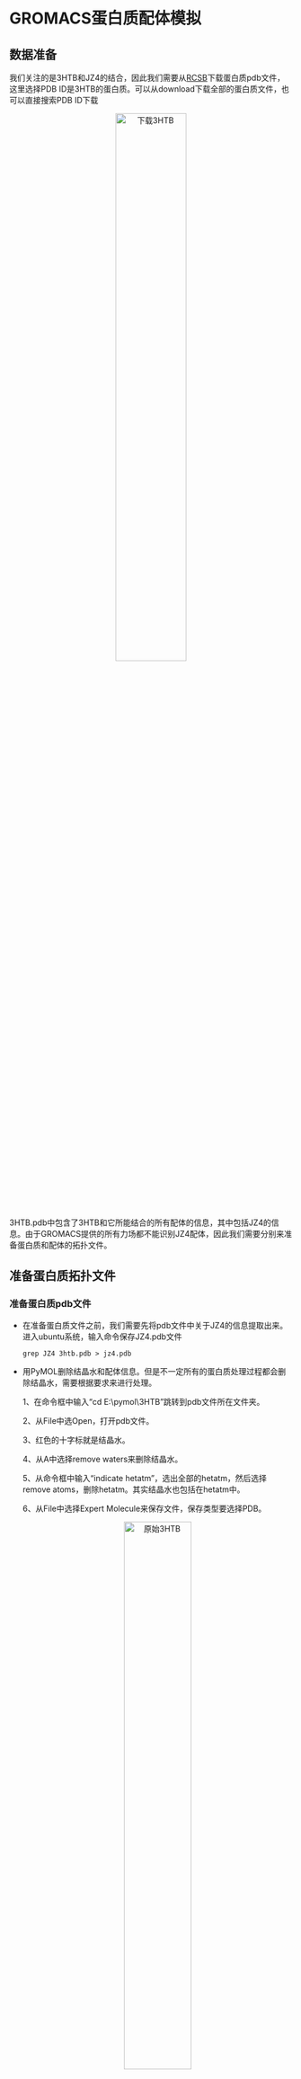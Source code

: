 # GROMACS蛋白质配体模拟

## 数据准备

我们关注的是3HTB和JZ4的结合，因此我们需要从[RCSB](https://www.rcsb.org/ "RCSB")下载蛋白质pdb文件，这里选择PDB ID是3HTB的蛋白质。可以从download下载全部的蛋白质文件，也可以直接搜索PDB ID下载

<p align="center"><img src="pic/下载3HTB.png" alt="下载3HTB" width="50%"/></p>

3HTB.pdb中包含了3HTB和它所能结合的所有配体的信息，其中包括JZ4的信息。由于GROMACS提供的所有力场都不能识别JZ4配体，因此我们需要分别来准备蛋白质和配体的拓扑文件。

## 准备蛋白质拓扑文件

### 准备蛋白质pdb文件

* 在准备蛋白质文件之前，我们需要先将pdb文件中关于JZ4的信息提取出来。进入ubuntu系统，输入命令保存JZ4.pdb文件
  
  ```
  grep JZ4 3htb.pdb > jz4.pdb
  ```

* 用PyMOL删除结晶水和配体信息。但是不一定所有的蛋白质处理过程都会删除结晶水，需要根据要求来进行处理。
  
  1、在命令框中输入“cd E:\pymol\3HTB”跳转到pdb文件所在文件夹。

  2、从File中选Open，打开pdb文件。

  3、红色的十字标就是结晶水。

  4、从A中选择remove waters来删除结晶水。

  5、从命令框中输入“indicate hetatm”，选出全部的hetatm，然后选择remove atoms，删除hetatm。其实结晶水也包括在hetatm中。

  6、从File中选择Expert Molecule来保存文件，保存类型要选择PDB。

  <p align="center"><img src="pic/原始3HTB.png" alt="原始3HTB" width="50%"/></p>
  <p align="center"><img src="pic/处理后的3HTB.png" alt="处理后的3HTB" width="50%"/></p>

* 有时候pdb文件会有氨基酸原子缺失，必须要将他们补充上。使用SPDBV打开pdb文件就可以直接补充缺失的原子。然后选择保存（File->Save->Current Layer）即可。

### 准备力场文件

* 在GROMACS中，已经封装了许多力场，根据需要去选择合适的力场。由于蛋白质配体结合更适合用CHARMM36力场，因此需要从[CHARMM36官网](http://mackerell.umaryland.edu/charmm_ff.shtml#gromacs "CHARMM36官网")下载最新的CHARMM36力场。

* 下载力场压缩包后，放到GROMACS的力场文件夹中，一般是在“/usr/local/gromacs/share/gromacs/top”里面（找不到也没关系，直接在下一步生成拓扑文件时，会让你选择力场文件，这时他会告诉你力场文件的文件夹位置。然后“ctrl+c”退出来，进入力场文件夹添加力场即可）。在ubuntu中执行命令安装
  
  ```
  tar -zxvf charmm36-jul2022.ff.tgz
  ```

### 生成蛋白质拓扑文件

* 输入命令生成蛋白质拓朴文件
  
  ```
  gmx pdb2gmx -f 3htb_clean.pdb -o 3htb_processed.gro
  ```

  需要注意的是，可能会显示“-bash: gmx: command not found”。这时候就需要激活一下GROMACS

  ```
  source /usr/local/gromacs/bin/GMXRC
  ```

* 选择力场
  
  ```
  Select the Force Field:
  From '/usr/local/gromacs/share/gromacs/top':
  1: AMBER03 protein, nucleic AMBER94 (Duan et al., J. Comp. Chem. 24, 1999-2012, 2003)
  2: AMBER94 force field (Cornell et al., JACS 117, 5179-5197, 1995)
  3: AMBER96 protein, nucleic AMBER94 (Kollman et al., Acc. Chem. Res. 29, 461-469, 1996)
  4: AMBER99 protein, nucleic AMBER94 (Wang et al., J. Comp. Chem. 21, 1049-1074, 2000)
  5: AMBER99SB protein, nucleic AMBER94 (Hornak et al., Proteins 65, 712-725, 2006)
  6: AMBER99SB-ILDN protein, nucleic AMBER94 (Lindorff-Larsen et al., Proteins 78, 1950-58, 2010)
  7: AMBERGS force field (Garcia & Sanbonmatsu, PNAS 99, 2782-2787, 2002)
  8: CHARMM36 all-atom force field
  9: CHARMM27 all-atom force field (CHARM22 plus CMAP for proteins)
  10: GROMOS96 43a1 force field
  11: GROMOS96 43a2 force field (improved alkane dihedrals)
  12: GROMOS96 45a3 force field (Schuler JCC 2001 22 1205)
  13: GROMOS96 53a5 force field (JCC 2004 vol 25 pag 1656)
  14: GROMOS96 53a6 force field (JCC 2004 vol 25 pag 1656)
  15: GROMOS96 54a7 force field (Eur. Biophys. J. (2011), 40,, 843-856, DOI: 10.1007/s00249-011-0700-9)
  16: OPLS-AA/L all-atom force field (2001 aminoacid dihedrals)
  ```

  这里第8个就是我们添加的力场，输入8即可。

* 选择水模型
  
  这里选择默认的水模型即可，也就是CHARMM的TIP3P

  ```
  Select the Water Model:
  1: TIP3P      CHARMM-modified TIP3P water model (recommended over original TIP3P)
  2: TIP3P_ORIGINAL Original TIP3P water model
  3: SPC        SPC water model
  4: SPCE       SPC/E water model
  5: TIP5P      TIP5P water model
  6: TIP4P      TIP4P water model
  7: TIP4PEW    TIP4P/Ew water model
  8: None
  ```

  最后生成三个文件3htb_processed.gro、posre.itp、topol.top。

## 准备配体分子拓扑文件

实际上，可以从RCSB中下载到配体分子的mol2文件

### 添加氢原子

* 由于一般晶体结构中不包含氢原子，但是CHARMM是全原子力场，因此需要补充氢原子。使用[Avogadro软件](https://sourceforge.net/projects/avogadro/ "Avogadro软件")Avogadro软件来添加氢原子。

* 进入Avogadro，打开之前做好的jz4.pdb，然后选择“Buid->Add Hydrogens”。最后保存为mol2文件。
  
  <p align="center"><img src="pic/原始JZ4.png" alt="原始JZ4" width="50%"/></p>
  <p align="center"><img src="pic/加氢后的JZ4.png" alt="加氢后的JZ4" width="50%"/></p>

### 修改mol2文件

* 生成的jz4.mol2文件需要对几个地方进行修改，首先要用"JZ4"代替原来的“*****”
  
  ```
  @<TRIPOS>MOLECULE
  *****
  ```

  ```
  @<TRIPOS>MOLECULE
  JZ4
  ```

* 修改残基名称和残基序号，例如
  
  ```
  ...
  10 OAB        23.4120  -23.5360   -4.3420 O.3   167  JZ4167     -0.5065
  11 H          25.3133  -24.3619    0.1509 H       1  UNL1        0.0230
  ...
  ```

  ```
  ...
  10 OAB        23.4120  -23.5360   -4.3420 O.3     1  JZ4        -0.5065
  11 H          25.3133  -24.3619    0.1509 H       1  JZ4         0.0230
  ...
  ```

* 使用[sort_mol2_bonds.pl](http://www.mdtutorials.com/gmx/complex/Files/sort_mol2_bonds.pl "sort_mol2_bonds.pl")对“@<TRIPOS>BOND”的键进行升序排列。在ubuntu中执行命令
  
  ```
  perl sort_mol2_bonds.pl JZ4/jz4.mol2 JZ4/jz4_fix.mol2
  ```

* 使用[CGenFF](https://cgenff.umaryland.edu/initguess/ "CGenFF")生成配体分子的拓扑文件，CGenFF是一个在线网站，直接上传mol2文件就可以生成CHARMM的"stream"文件。需要注意的是，这里使用的jz4_fix.mol2中的氢原子名称都是H，因此需要先把jz4_fix.mol2的氢原子H后面加上数字，然后再用CGenff生成拓扑文件。

* 使用cgenff_charmm2gmx_py3_nx2.py脚本将jz4.str转换为GROMACS可识别的文件，要注意的是需要先安装networkx 2.3。
  
  ```
  python cgenff_charmm2gmx_py3_nx2.py JZ4 JZ4/jz4_fix.mol2 JZ4/jz4.str /usr/local/gromacs/share/gromacs/top/charmm36.ff
  ```

  输出下面的信息后，说明转换成功

  ```
  ============ DONE ============
  Conversion complete.
  The molecule topology has been written to jz4.itp
  Additional parameters needed by the molecule are written to jz4.prm, which needs to be included in the system .top
  
  PLEASE NOTE: If your topology has lone pairs, you must use GROMACS version 2020 or newer to use 2fd construction
  Older GROMACS versions WILL NOT WORK as they do not support 2fd virtual site construction
  ============ DONE ============
  ```

  一共输出四个文件：jz4.top、jz4.itp、jz4_ini.pdb、jz4.prm。

## 构建蛋白质配体复合物

* 将jz4_ini.pdb转为gro格式，并和3HTB_processed.gro进行拼接，最后修改原子个数为2636
  
  ```
  gmx editconf -f JZ4/jz4_ini.pdb -o JZ4/jz4.gro
  ```

  ```
  ...
  163ASN     O1 1692   0.624  -0.616  -0.140
  163ASN     O2 1693   0.683  -0.703  -0.011
  1JZ4     C4    1   2.429  -2.412  -0.007
  1JZ4     C7    2   2.155  -2.721  -0.411
  ...
  ```

* 构建拓扑文件只需要修改topol.top即可，在最后添加“#include "jz4.itp"”，在顶端添加jz4.prm的二面角信息，同时需要在[ molecules ]中加入配体分子。
  
  ```
  ; Include Position restraint file
  #ifdef POSRES
  #include "posre.itp"
  #endif
  
  ; Include ligand topology
  #include "jz4.itp"
  
  ; Include water topology
  #include "./charmm36-mar2019.ff/tip3p.itp"
  ```

  ```
  ; Include forcefield parameters
  #include "./charmm36-mar2019.ff/forcefield.itp"
  
  ; Include ligand parameters
  #include "jz4.prm"
  
  [ moleculetype ]
  ; Name            nrexcl
  Protein_chain_A     3
  ```

  ```
  [ molecules ]
  ; Compound        #mols
  Protein_chain_A     1
  JZ4                 1
  ```

## 溶剂化

* 定义模拟盒子并添加水
  
  ```
  gmx editconf -f complex.gro -o newbox.gro -bt dodecahedron -d 1.0
  gmx solvate -cp newbox.gro -cs spc216.gro -p ../3HTB/topol.top -o solv.gro
  ```

## 添加离子

* 体系中溶剂化的蛋白质是带电荷的，从topol.top文件中的[ atoms ]中的最后一行可以看到qtot 6，说明体系中总电荷是6，需要加入离子平衡电荷。首先下载[ions.mdp](http://www.mdtutorials.com/gmx/complex/Files/ions.mdp "ions.mdp")文件，然后执行命令
  
  ```
  gmx grompp -f ions.mdp -c solv.gro -p topol.top -o ions.tpr
  ```

* 把得到的tpr文件传递给genion
  
  ```
  gmx genion -s ions.tpr -o solv_ions.gro -p topol.top -pname NA -nname CL -neutral
  ```

  这时会问我们用什么分子来替换成氯离子，我们选择13，也就是水分子

  ```
  Will try to add 0 NA ions and 6 CL ions.
  Select a continuous group of solvent molecules
  Group     0 (         System) has 33521 elements
  Group     1 (        Protein) has  2614 elements
  Group     2 (      Protein-H) has  1301 elements
  Group     3 (        C-alpha) has   163 elements
  Group     4 (       Backbone) has   489 elements
  Group     5 (      MainChain) has   651 elements
  Group     6 (   MainChain+Cb) has   803 elements
  Group     7 (    MainChain+H) has   813 elements
  Group     8 (      SideChain) has  1801 elements
  Group     9 (    SideChain-H) has   650 elements
  Group    10 (    Prot-Masses) has  2614 elements
  Group    11 (    non-Protein) has 30907 elements
  Group    12 (          Other) has    22 elements
  Group    13 (            JZ4) has    22 elements
  Group    14 (          Water) has 30885 elements
  Group    15 (            SOL) has 30885 elements
  Group    16 (      non-Water) has  2636 elements
  Select a group: 15
  ```

## 能量最小化

* 对体系solv_ions.gro进行能量最小化设置，首先下载[em.mdp](http://www.mdtutorials.com/gmx/complex/Files/em.mdp "em.mdp")文件，然后执行命令
  
  ```
  gmx grompp -f em.mdp -c solv_ions.gro -p topol.top -o em.tpr
  ```

  运行报错 “No such moleculetype CL”，将topol.top文件和solv_ions.gro文件中[ molecules ]部分下的CL改为CLA。同时需要注意solv_ions.gro的缩进要保持格式规范。

* 然后调用mdrun进行能力最小化
  
  ```
  gmx mdrun -v -deffnm em
  ```

## 平衡

### 约束配体

* 给配体创建一个包含氢原子之外的所有原子索引组
  
  ```
  gmx make_ndx -f jz4.gro -o index_jz4.ndx
  ...
   > 0 & ! a H*
   > q
  ```

* 执行genrestr模块，然后选择刚才得到的索引组，是group 3
  
  ```
  gmx genrestr -f jz4.gro -n index_jz4.ndx -o posre_jz4.itp -fc 1000 1000 1000
  ```

* 把信息添加到拓扑文件中
  
  ```
  ; Include Position restraint file
  #ifdef POSRES
  #include "posre.itp"
  #endif
  
  ; Include ligand topology
  #include "jz4.itp"
  
  ; Ligand position restraints
  #ifdef POSRES
  #include "posre_jz4.itp"
  #endif
  
  ; Include water topology
  #include "./charmm36-mar2019.ff/tip3p.itp"
  ```

### 热浴

* 控制温度耦合，但是不要单独耦合体系中的每一种分子。首先创建一个组合了蛋白质和配体的特殊索引组。可以通过make_ndx处理任意一个包含完整体系的坐标文件来实现，并合并蛋白质和JZ4.
  
  ```
  gmx make_ndx -f em.gro -o index.ndx
  ...
   > 1 | 13
   > q
  ```

* 在[nvt.mdp](http://www.mdtutorials.com/gmx/complex/Files/nvt.mdp "nvt.mdp")设置"tc-grps = Protein_JZ4 Water_and_ions"，并执行NVT平衡。
  
  ```
  gmx grompp -f nvt.mdp -c em.gro -r em.gro -p topol.top -n index.ndx -o nvt.tpr
  gmx mdrun -deffnm nvt
  ```

  奇怪的是，我生成的index.ndx中并没有Water_and_ions，因此在执行上述命令时会报错。我的做法是合并水和氯离子，自己创建CLA_Water。

* 用[npt.mdp](http://www.mdtutorials.com/gmx/complex/Files/npt.mdp "npt.mdp")执行NPT平衡。
  
  ```
  gmx grompp -f npt.mdp -c nvt.gro -t nvt.cpt -r nvt.gro -p topol.top -n index.ndx -o npt.tpr
  gmx mdrun -deffnm npt
  ```

## MD模拟

用[md.mdp](http://www.mdtutorials.com/gmx/complex/Files/md.mdp "md.mdp")执行NPT平衡。

```
gmx grompp -f md.mdp -c npt.gro -t npt.cpt -p topol.top -n index.ndx -o md_0_10.tpr
gmx mdrun -deffnm md_0_10
```

## PyMOL可视化轨迹

* 先将复合物放到之前定义的盒子中间
  
  ```
  gmx trjconv -s md_0_10.tpr -f md_0_10.xtc -o md_0_10_center.xtc -center -pbc mol -ur compact

  ```

* 获取轨迹的第一帧
  
  ```
  gmx trjconv -s md_0_10.tpr -f md_0_10_center.xtc -o start.pdb -dump 0
  ```

* 打开PyMOL，加载start.pdb，然后加载轨迹文件md_0_10_center.xtc
  
  ```
  load_traj md_0_10_center.xtc,start=1,stop=10000000,interval=20
  ```

* 大功告成
  
  <p align="center"><img src="pic/complex.gif" alt="复合物轨迹动画" width="80%"/></p>